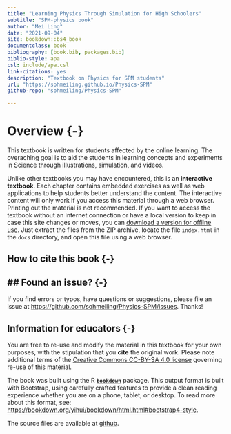 ```yaml
--- 
title: "Learning Physics Through Simulation for High Schoolers"
subtitle: "SPM-physics book"
author: "Mei Ling"
date: "2021-09-04"
site: bookdown::bs4_book
documentclass: book
bibliography: [book.bib, packages.bib]
biblio-style: apa
csl: include/apa.csl
link-citations: yes
description: "Textbook on Physics for SPM students"
url: "https://sohmeiling.github.io/Physics-SPM"
github-repo: "sohmeiling/Physics-SPM"

---
```





# Overview {-}

This textbook is written for students affected by the online learning. The overaching goal is to aid the students in learning concepts and experiments in Science through illustrations, simulation, and videos.

Unlike other textbooks you may have encountered, this is an **interactive textbook**. Each chapter contains embedded exercises as well as web applications to help students better understand the content. The interactive content will only work if you access this material through a web browser. Printing out the material is not recommended. If you want to access the textbook without an internet connection or have a local version to keep in case this site changes or moves, you can [download a version for offline use](#offline-textbook.zip). Just extract the files from the ZIP archive, locate the file `index.html` in the `docs` directory, and open this file using a web browser.

## How to cite this book {-}


## ## Found an issue? {-}

If you find errors or typos, have questions or suggestions, please file an issue at <https://github.com/sohmeiling/Physics-SPM/issues>. Thanks!

## Information for educators {-}

You are free to re-use and modify the material in this textbook for your own purposes, with the stipulation that you **cite** the original work. Please note additional terms of the [Creative Commons CC-BY-SA 4.0 license](https://creativecommons.org/licenses/by-sa/4.0/) governing re-use of this material.

The book was built using the R [**`bookdown`**](https://bookdown.org) package. This output format is built with Bootstrap, using carefully crafted features to provide a clean reading experience whether you are on a phone, tablet, or desktop. To read more about this format, see: https://bookdown.org/yihui/bookdown/html.html#bootstrap4-style. 

The source files are available at [github](https://github.com/sohmeiling/Physics-SPM).
